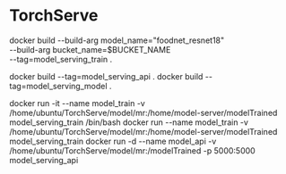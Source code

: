 # TorchServe


docker build --build-arg model_name="foodnet_resnet18" \
    --build-arg bucket_name=$BUCKET_NAME \
    --tag=model_serving_train .
    
docker build --tag=model_serving_api .
docker build --tag=model_serving_model .

docker run -it --name model_train -v /home/ubuntu/TorchServe/model/mr:/home/model-server/modelTrained model_serving_train /bin/bash
docker run --name model_train -v /home/ubuntu/TorchServe/model/mr:/home/model-server/modelTrained model_serving_train
docker run -d --name model_api -v /home/ubuntu/TorchServe/model/mr:/modelTrained -p 5000:5000 model_serving_api
